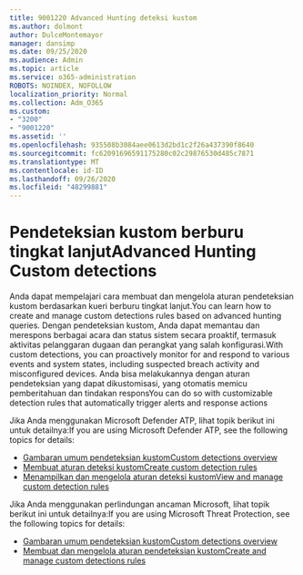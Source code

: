 ```yaml
---
title: 9001220 Advanced Hunting deteksi kustom
ms.author: dolmont
author: DulceMontemayor
manager: dansimp
ms.date: 09/25/2020
ms.audience: Admin
ms.topic: article
ms.service: o365-administration
ROBOTS: NOINDEX, NOFOLLOW
localization_priority: Normal
ms.collection: Adm_O365
ms.custom:
- "3200"
- "9001220"
ms.assetid: ''
ms.openlocfilehash: 935508b3084aee0613d2bd1c2f26a437390f8640
ms.sourcegitcommit: fc62091696591175280c02c29876530d485c7871
ms.translationtype: MT
ms.contentlocale: id-ID
ms.lasthandoff: 09/26/2020
ms.locfileid: "48299881"
---
```

# <a name="advanced-hunting-custom-detections"></a><span data-ttu-id="b03a9-102">Pendeteksian kustom berburu tingkat lanjut</span><span class="sxs-lookup"><span data-stu-id="b03a9-102">Advanced Hunting Custom detections</span></span>

<span data-ttu-id="b03a9-103">Anda dapat mempelajari cara membuat dan mengelola aturan pendeteksian kustom berdasarkan kueri berburu tingkat lanjut.</span><span class="sxs-lookup"><span data-stu-id="b03a9-103">You can learn how to create and manage custom detections rules based on advanced hunting queries.</span></span> <span data-ttu-id="b03a9-104">Dengan pendeteksian kustom, Anda dapat memantau dan merespons berbagai acara dan status sistem secara proaktif, termasuk aktivitas pelanggaran dugaan dan perangkat yang salah konfigurasi.</span><span class="sxs-lookup"><span data-stu-id="b03a9-104">With custom detections, you can proactively monitor for and respond to various events and system states, including suspected breach activity and misconfigured devices.</span></span> <span data-ttu-id="b03a9-105">Anda bisa melakukannya dengan aturan pendeteksian yang dapat dikustomisasi, yang otomatis memicu pemberitahuan dan tindakan respons</span><span class="sxs-lookup"><span data-stu-id="b03a9-105">You can do so with customizable detection rules that automatically trigger alerts and response actions</span></span>
  
<span data-ttu-id="b03a9-106">Jika Anda menggunakan Microsoft Defender ATP, lihat topik berikut ini untuk detailnya:</span><span class="sxs-lookup"><span data-stu-id="b03a9-106">If you are using Microsoft Defender ATP, see the following topics for details:</span></span> 
- [<span data-ttu-id="b03a9-107">Gambaran umum pendeteksian kustom</span><span class="sxs-lookup"><span data-stu-id="b03a9-107">Custom detections overview</span></span>](https://docs.microsoft.com/windows/security/threat-protection/microsoft-defender-atp/overview-custom-detections)
- [<span data-ttu-id="b03a9-108">Membuat aturan deteksi kustom</span><span class="sxs-lookup"><span data-stu-id="b03a9-108">Create custom detection rules</span></span>](https://docs.microsoft.com/windows/security/threat-protection/microsoft-defender-atp/custom-detection-rules)
- [<span data-ttu-id="b03a9-109">Menampilkan dan mengelola aturan deteksi kustom</span><span class="sxs-lookup"><span data-stu-id="b03a9-109">View and manage custom detection rules</span></span>](https://docs.microsoft.com/windows/security/threat-protection/microsoft-defender-atp/custom-detections-manage)

<span data-ttu-id="b03a9-110">Jika Anda menggunakan perlindungan ancaman Microsoft, lihat topik berikut ini untuk detailnya:</span><span class="sxs-lookup"><span data-stu-id="b03a9-110">If you are using Microsoft Threat Protection, see the following topics for details:</span></span> 
- [<span data-ttu-id="b03a9-111">Gambaran umum pendeteksian kustom</span><span class="sxs-lookup"><span data-stu-id="b03a9-111">Custom detections overview</span></span>](https://docs.microsoft.com/microsoft-365/security/mtp/custom-detections-overview)
- [<span data-ttu-id="b03a9-112">Membuat dan mengelola aturan pendeteksian kustom</span><span class="sxs-lookup"><span data-stu-id="b03a9-112">Create and manage custom detections rules</span></span>](https://docs.microsoft.com/microsoft-365/security/mtp/custom-detection-rules)
